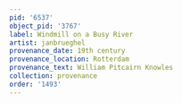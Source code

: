 ```yaml
---
pid: '6537'
object_pid: '3767'
label: Windmill on a Busy River
artist: janbrueghel
provenance_date: 19th century
provenance_location: Rotterdam
provenance_text: William Pitcairn Knowles
collection: provenance
order: '1493'
---
```


